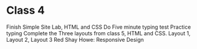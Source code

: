 # Class 4

Finish Simple Site Lab, HTML and CSS
Do Five minute typing test
Practice typing
Complete the Three layouts from class 5, HTML and CSS. Layout 1, Layout 2, Layout 3
Red Shay Howe: Responsive Design
